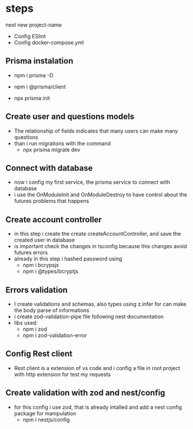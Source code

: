 # steps

nest new project-name

- Config ESlint
- Config docker-compose.yml

## Prisma instalation

- npm i prisma -D
- npm i @prisma/client

- npx prisma init

## Create user and questions models

- The relationship of fields indicates that many users can make many questions
- than i run migrations with the command
  - npx prisma migrate dev

## Connect with database

- now i config my first service, the prisma service to connect with database
- i use the OnModuleInit and OnModuleDestroy to have control about the futures problems that happens

## Create account controller

- in this step i create the create createAccountController, and save the created user in database
- is important check the changes in tsconfig because this changes avoid futures errors
- already in this step i hashed password using
  - npm i bcrypsjs
  - npm i @types/bcryptjs

## Errors validation

- I create validations and schemas, also types using z.infer for can make the body parse of informations
- i create zod-validation-pipe file following nest documentation
- libs used:
  - npm i zod
  - npm i zod-validation-error

## Config Rest client

- Rest client is a extension of vs code and i config a file in root project with http extension for test my requests

## Create validation with zod and nest/config

- for this config i use zod, that is already intalled and add a nest config package for manipulation
  - npm i nestjs/config
